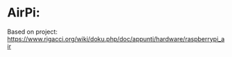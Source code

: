 # AirPi:


Based on project:
https://www.rigacci.org/wiki/doku.php/doc/appunti/hardware/raspberrypi_air

